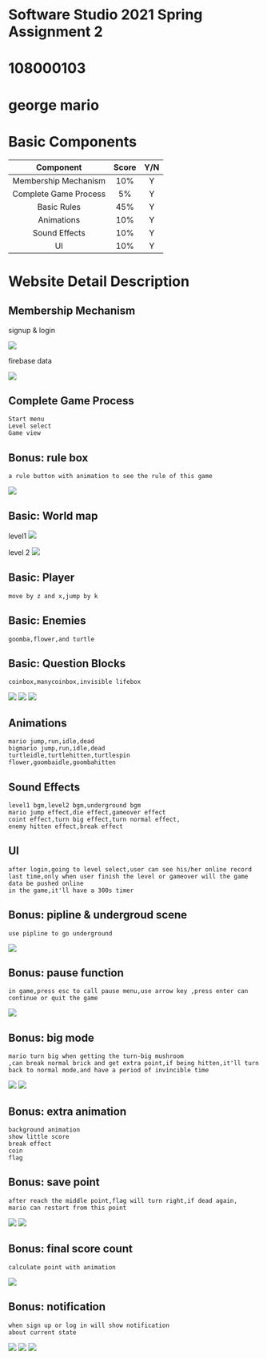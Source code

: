 # Software Studio 2021 Spring Assignment 2
# 108000103
# george mario

# Basic Components
|Component|Score|Y/N|
|:-:|:-:|:-:|
|Membership Mechanism|10%|Y|
|Complete Game Process|5%|Y|
|Basic Rules|45%|Y|
|Animations|10%|Y|
|Sound Effects|10%|Y|
|UI|10%|Y|

# Website Detail Description
## Membership Mechanism 
signup & login

![](https://i.imgur.com/OgjkqfP.png)

firebase data

![](https://i.imgur.com/T2nfCKG.png)

## Complete Game Process 
    Start menu
    Level select
    Game view
## Bonus: rule box
    a rule button with animation to see the rule of this game

![](https://i.imgur.com/caydsTc.gif)

## Basic: World map
level1
![](https://i.imgur.com/ScC42Mw.png)

level 2
![](https://i.imgur.com/QCtfWxY.png)
## Basic: Player
    move by z and x,jump by k
## Basic: Enemies
    goomba,flower,and turtle
## Basic: Question Blocks
    coinbox,manycoinbox,invisible lifebox
![](https://i.imgur.com/K5x4K9D.gif)
![](https://i.imgur.com/OdKEMxH.gif)
![](https://i.imgur.com/B0q7dBy.gif)
## Animations
    mario jump,run,idle,dead
    bigmario jump,run,idle,dead
    turtleidle,turtlehitten,turtlespin
    flower,goombaidle,goombahitten

## Sound Effects
    level1 bgm,level2 bgm,underground bgm
    mario jump effect,die effect,gameover effect
    coint effect,turn big effect,turn normal effect,
    enemy hitten effect,break effect

## UI
    after login,going to level select,user can see his/her online record last time,only when user finish the level or gameover will the game data be pushed online
    in the game,it'll have a 300s timer

## Bonus: pipline & undergroud scene
    use pipline to go underground
![](https://i.imgur.com/FvbMbj1.gif)

## Bonus: pause function
    in game,press esc to call pause menu,use arrow key ,press enter can continue or quit the game
![](https://i.imgur.com/LytBn33.gif)

## Bonus: big mode
    mario turn big when getting the turn-big mushroom
    ,can break normal brick and get extra point,if being hitten,it'll turn back to normal mode,and have a period of invincible time
![](https://i.imgur.com/zznhKWR.gif)
![](https://i.imgur.com/RoNqnTm.gif)

## Bonus: extra animation
    background animation
    show little score
    break effect
    coin
    flag

## Bonus: save point
    after reach the middle point,flag will turn right,if dead again,
    mario can restart from this point
![](https://i.imgur.com/haLHqsi.gif)
![](https://i.imgur.com/tYYo1us.gif)
## Bonus: final score count
    calculate point with animation
![](https://i.imgur.com/J9W2XXj.gif)

## Bonus: notification
    when sign up or log in will show notification
    about current state
![](https://i.imgur.com/yEgeY9W.png)
![](https://i.imgur.com/sjIBbuf.png)
![](https://i.imgur.com/ZW07FCG.png)
